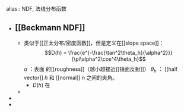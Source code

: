 alias:: NDF, 法线分布函数

- ## [[Beckmann NDF]]
	- 类似于[[正太分布/密度函数]]，但是定义在[[slope space]]：
	  $$D(h) = \frac{e^{-\frac{\tan^2\theta_h}{\alpha^2}}}{\pi\alpha^2\cos^4\theta_h}$$
	  $\alpha$ ：表面 的[[roughness]]（越小越接近[[镜面反射]]）
	  $\theta_h$ ： [[half vector]] $h$ 和 [[normal]] $n$ 之间的夹角。
		- $D(h)$ 在
	-
-
-